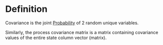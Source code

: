 # Definition
Covariance is the joint [Probability](Probability.md) of 2 random unique variables.

Similarly, the process covariance matrix is a matrix containing covariance values of the entire state column vector (matrix).